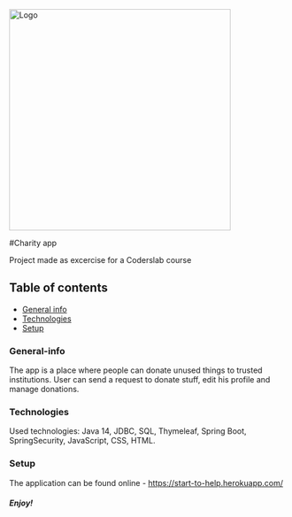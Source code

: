 <img alt="Logo" src="http://coderslab.pl/svg/logo-coderslab.svg" width="400">

#Charity app 

 Project made as excercise for a Coderslab course

## Table of contents
* [General info](#general-info)
* [Technologies](#technologies)
* [Setup](#setup)


### General-info
The app is a place where people can donate unused things to trusted institutions. 
User can send  a request to donate stuff, edit his profile and manage donations.

### Technologies
Used technologies: Java 14, JDBC, SQL, Thymeleaf, 
Spring Boot, SpringSecurity, JavaScript, CSS, HTML.

### Setup

The application can be found online - https://start-to-help.herokuapp.com/

##### Enjoy!



